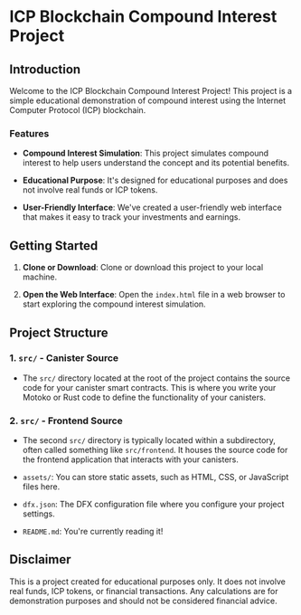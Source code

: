 # ICP Blockchain Compound Interest Project

## Introduction

Welcome to the ICP Blockchain Compound Interest Project! This project is a simple educational demonstration of compound interest using the Internet Computer Protocol (ICP) blockchain.

### Features

- **Compound Interest Simulation**: This project simulates compound interest to help users understand the concept and its potential benefits.

- **Educational Purpose**: It's designed for educational purposes and does not involve real funds or ICP tokens.

- **User-Friendly Interface**: We've created a user-friendly web interface that makes it easy to track your investments and earnings.

## Getting Started

1. **Clone or Download**: Clone or download this project to your local machine.

2. **Open the Web Interface**: Open the `index.html` file in a web browser to start exploring the compound interest simulation.

## Project Structure

### 1. `src/` - Canister Source

- The `src/` directory located at the root of the project contains the source code for your canister smart contracts. This is where you write your Motoko or Rust code to define the functionality of your canisters.

### 2. `src/` - Frontend Source

- The second `src/` directory is typically located within a subdirectory, often called something like `src/frontend`. It houses the source code for the frontend application that interacts with your canisters.

- `assets/`: You can store static assets, such as HTML, CSS, or JavaScript files here.

- `dfx.json`: The DFX configuration file where you configure your project settings.

- `README.md`: You're currently reading it!

## Disclaimer

This is a project created for educational purposes only. It does not involve real funds, ICP tokens, or financial transactions. Any calculations are for demonstration purposes and should not be considered financial advice.
